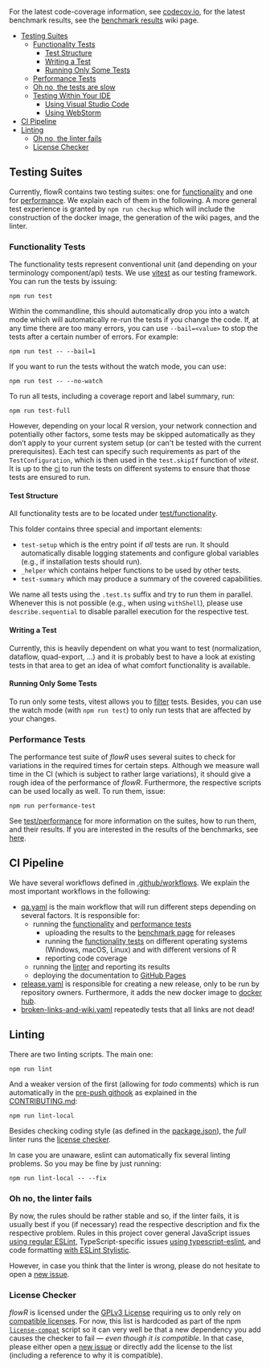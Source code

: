 For the latest code-coverage information, see [codecov.io](https://app.codecov.io/gh/flowr-analysis/flowr), 
for the latest benchmark results, see the [benchmark results](https://flowr-analysis.github.io/flowr/wiki/stats/benchmark) wiki page.

- [Testing Suites](#testing-suites)
  - [Functionality Tests](#functionality-tests)
    - [Test Structure](#test-structure)
    - [Writing a Test](#writing-a-test)
    - [Running Only Some Tests](#running-only-some-tests)
  - [Performance Tests](#performance-tests)
  - [Oh no, the tests are slow](#oh-no-the-tests-are-slow)
  - [Testing Within Your IDE](#testing-within-your-ide)
    - [Using Visual Studio Code](#using-visual-studio-code)
    - [Using WebStorm](#using-webstorm)
- [CI Pipeline](#ci-pipeline)
- [Linting](#linting)
  - [Oh no, the linter fails](#oh-no-the-linter-fails)
  - [License Checker](#license-checker)

## Testing Suites

Currently, flowR contains two testing suites: one for [functionality](#functionality-tests) and one for [performance](#performance-tests). We explain each of them in the following.
A more general test experience is granted by `npm run checkup` which will include the construction of the docker image, the generation of the wiki pages, and the linter.

### Functionality Tests

The functionality tests represent conventional unit (and depending on your terminology component/api) tests.
We use [vitest](https://vitest.dev/) as our testing framework.
You can run the tests by issuing:

```shell
npm run test
```

Within the commandline,
this should automatically drop you into a watch mode which will automatically re-run the tests if you change the code.
If, at any time there are too many errors, you can use `--bail=<value>` to stop the tests after a certain number of errors.
For example:

```shell  
npm run test -- --bail=1
```

If you want to run the tests without the watch mode, you can use:

```shell
npm run test -- --no-watch
```

To run all tests, including a coverage report and label summary, run: 

```shell
npm run test-full
```

However, depending on your local R version, your network connection and potentially other factors, some tests may be skipped automatically as they don’t apply to your current system setup 
(or can't be tested with the current prerequisites). 
Each test can specify such requirements as part of the `TestConfiguration`, which is then used in the `test.skipIf` function of _vitest_.
It is up to the [ci](#ci-pipeline) to run the tests on different systems to ensure that those tests are ensured to run.

#### Test Structure

All functionality tests are to be located under [test/functionality](https://github.com/flowr-analysis/flowr/tree/main/test/functionality).

This folder contains three special and important elements:

- `test-setup` which is the entry point if *all* tests are run. It should automatically disable logging statements and configure global variables (e.g., if installation tests should run).
- `_helper` which contains helper functions to be used by other tests.
- `test-summary` which may produce a summary of the covered capabilities.

We name all tests using the `.test.ts` suffix and try to run them in parallel. 
Whenever this is not possible (e.g., when using `withShell`), please use `describe.sequential` to disable parallel execution for the respective test.

#### Writing a Test

Currently, this is heavily dependent on what you want to test (normalization, dataflow, quad-export, ...) 
and it is probably best to have a look at existing tests in that area to get an idea of what comfort functionality is available.

#### Running Only Some Tests

To run only some tests, vitest allows you to [filter](https://vitest.dev/guide/filtering.html) tests. 
Besides, you can use the watch mode (with `npm run test`) to only run tests that are affected by your changes.

### Performance Tests

The performance test suite of *flowR* uses several suites to check for variations in the required times for certain steps.
Although we measure wall time in the CI (which is subject to rather large variations), it should give a rough idea of the performance of *flowR*.
Furthermore, the respective scripts can be used locally as well.
To run them, issue:

```shell
npm run performance-test
```

See [test/performance](https://github.com/flowr-analysis/flowr/tree/main/test/performance) for more information on the suites, how to run them, and their results. If you are interested in the results of the benchmarks, see [here](https://flowr-analysis.github.io/flowr/wiki/stats/benchmark).

## CI Pipeline

We have several workflows defined in [.github/workflows](../.github/workflows/).
We explain the most important workflows in the following:

- [qa.yaml](../.github/workflows/qa.yaml) is the main workflow that will run different steps depending on several factors. It is responsible for:
  - running the [functionality](#functionality-tests) and [performance tests](#performance-tests)
    - uploading the results to the [benchmark page](https://flowr-analysis.github.io/flowr/wiki/stats/benchmark) for releases
    - running the [functionality tests](#functionality-tests) on different operating systems (Windows, macOS, Linux) and with different versions of R
    - reporting code coverage
  - running the [linter](#linting) and reporting its results
  - deploying the documentation to [GitHub Pages](https://flowr-analysis.github.io/flowr/doc/)
- [release.yaml](../.github/workflows/release.yaml) is responsible for creating a new release, only to be run by repository owners. Furthermore, it adds the new docker image to [docker hub](https://hub.docker.com/r/eagleoutice/flowr).
- [broken-links-and-wiki.yaml](../.github/workflows/broken-links-and-wiki.yaml) repeatedly tests that all links are not dead!

## Linting

There are two linting scripts.
The main one:

```shell
npm run lint
```

And a weaker version of the first (allowing for *todo* comments) which is run automatically in the [pre-push githook](../.githooks/pre-push) as explained in the [CONTRIBUTING.md](../.github/CONTRIBUTING.md):

```shell
npm run lint-local
```

Besides checking coding style (as defined in the [package.json](../package.json)), the *full* linter runs the [license checker](#license-checker).

In case you are unaware,
eslint can automatically fix several linting problems[](https://eslint.org/docs/latest/use/command-line-interface#fix-problems).
So you may be fine by just running:

```shell
npm run lint-local -- --fix
```

### Oh no, the linter fails

By now, the rules should be rather stable and so, if the linter fails,
it is usually best if you (if necessary) read the respective description and fix the respective problem.
Rules in this project cover general JavaScript issues [using regular ESLint](https://eslint.org/docs/latest/rules), TypeScript-specific issues [using typescript-eslint](https://typescript-eslint.io/rules/), and code formatting [with ESLint Stylistic](https://eslint.style/packages/default#rules).

However, in case you think that the linter is wrong, please do not hesitate to open a [new issue](https://github.com/flowr-analysis/flowr/issues/new/choose).

### License Checker

*flowR* is licensed under the [GPLv3 License](https://github.com/flowr-analysis/flowr/blob/main/LICENSE) requiring us to only rely on [compatible licenses](https://www.gnu.org/licenses/license-list.en.html). For now, this list is hardcoded as part of the npm [`license-compat`](../package.json) script so it can very well be that a new dependency you add causes the checker to fail &mdash; *even though it is compatible*. In that case, please either open a [new issue](https://github.com/flowr-analysis/flowr/issues/new/choose) or directly add the license to the list (including a reference to why it is compatible).
